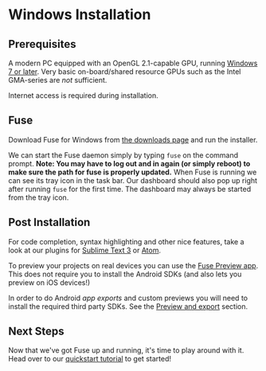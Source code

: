# Windows Installation

## Prerequisites
A modern PC equipped with an OpenGL 2.1-capable GPU, running [Windows 7 or later](../supported-platforms.md).
Very basic on-board/shared resource GPUs such as the Intel GMA-series are _not_ sufficient.

Internet access is required during installation.



## Fuse
Download Fuse for Windows from [the downloads page](https://fuse-open.github.io/downloads) and run the installer.

We can start the Fuse daemon simply by typing `fuse` on the command prompt. **Note: You may have to log out and in again (or simply reboot) to make sure the path for fuse is properly updated.**
When Fuse is running we can see its tray icon in the task bar. Our dashboard should also pop up right after running `fuse` for the first time. The dashboard may always be started from the tray icon.

## Post Installation
For code completion, syntax highlighting and other nice features, take a look at our plugins for [Sublime Text 3](sublime-plugin.md) or [Atom](atom-plugin.md).

To preview your projects on real devices you can use the [Fuse Preview app](../preview-and-export.md). This does not require you to install the Android SDKs (and also lets you preview on iOS devices!)

In order to do Android *app exports* and custom previews you will need to install the required third party SDKs. See the [Preview and export](../preview-and-export.md) section.

## Next Steps
Now that we've got Fuse up and running, it's time to play around with it. Head over to our [quickstart tutorial](../quickstart.md) to get started!

